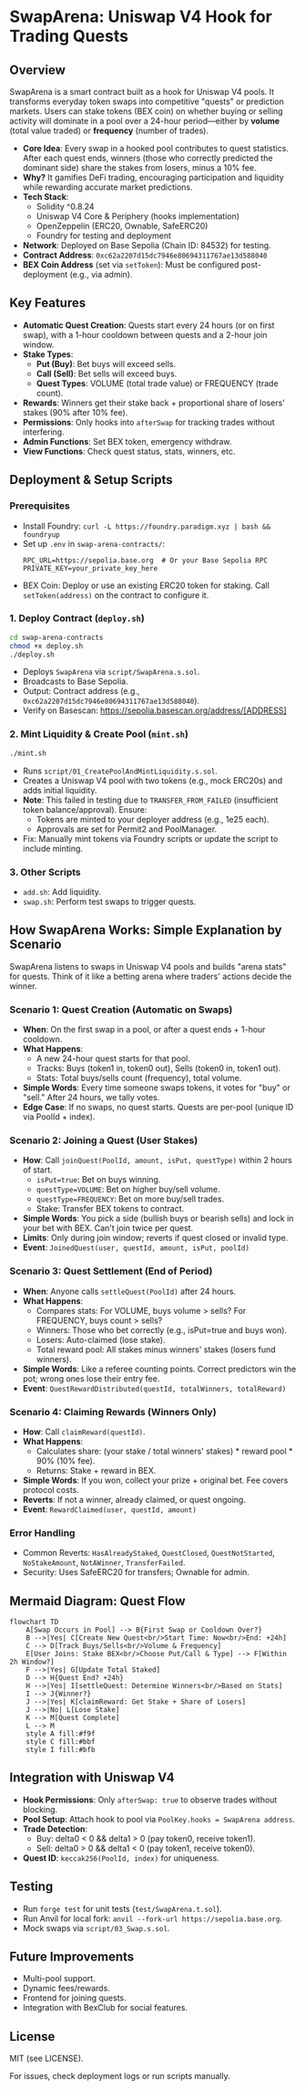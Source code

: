 # SwapArena: Uniswap V4 Hook for Trading Quests

## Overview

SwapArena is a smart contract built as a hook for Uniswap V4 pools. It transforms everyday token swaps into competitive "quests" or prediction markets. Users can stake tokens (BEX coin) on whether buying or selling activity will dominate in a pool over a 24-hour period—either by **volume** (total value traded) or **frequency** (number of trades).

- **Core Idea**: Every swap in a hooked pool contributes to quest statistics. After each quest ends, winners (those who correctly predicted the dominant side) share the stakes from losers, minus a 10% fee.
- **Why?** It gamifies DeFi trading, encouraging participation and liquidity while rewarding accurate market predictions.
- **Tech Stack**: 
  - Solidity ^0.8.24
  - Uniswap V4 Core & Periphery (hooks implementation)
  - OpenZeppelin (ERC20, Ownable, SafeERC20)
  - Foundry for testing and deployment
- **Network**: Deployed on Base Sepolia (Chain ID: 84532) for testing.
- **Contract Address**: `0xc62a2207d15dc7946e80694311767ae13d588040`
- **BEX Coin Address** (set via `setToken`): Must be configured post-deployment (e.g., via admin).

## Key Features

- **Automatic Quest Creation**: Quests start every 24 hours (or on first swap), with a 1-hour cooldown between quests and a 2-hour join window.
- **Stake Types**:
  - **Put (Buy)**: Bet buys will exceed sells.
  - **Call (Sell)**: Bet sells will exceed buys.
  - **Quest Types**: VOLUME (total trade value) or FREQUENCY (trade count).
- **Rewards**: Winners get their stake back + proportional share of losers' stakes (90% after 10% fee).
- **Permissions**: Only hooks into `afterSwap` for tracking trades without interfering.
- **Admin Functions**: Set BEX token, emergency withdraw.
- **View Functions**: Check quest status, stats, winners, etc.

## Deployment & Setup Scripts

### Prerequisites
- Install Foundry: `curl -L https://foundry.paradigm.xyz | bash && foundryup`
- Set up `.env` in `swap-arena-contracts/`:
  ```
  RPC_URL=https://sepolia.base.org  # Or your Base Sepolia RPC
  PRIVATE_KEY=your_private_key_here
  ```
- BEX Coin: Deploy or use an existing ERC20 token for staking. Call `setToken(address)` on the contract to configure it.

### 1. Deploy Contract (`deploy.sh`)
```bash
cd swap-arena-contracts
chmod +x deploy.sh
./deploy.sh
```
- Deploys `SwapArena` via `script/SwapArena.s.sol`.
- Broadcasts to Base Sepolia.
- Output: Contract address (e.g., `0xc62a2207d15dc7946e80694311767ae13d588040`).
- Verify on Basescan: https://sepolia.basescan.org/address/[ADDRESS]

### 2. Mint Liquidity & Create Pool (`mint.sh`)
```bash
./mint.sh
```
- Runs `script/01_CreatePoolAndMintLiquidity.s.sol`.
- Creates a Uniswap V4 pool with two tokens (e.g., mock ERC20s) and adds initial liquidity.
- **Note**: This failed in testing due to `TRANSFER_FROM_FAILED` (insufficient token balance/approval). Ensure:
  - Tokens are minted to your deployer address (e.g., 1e25 each).
  - Approvals are set for Permit2 and PoolManager.
- Fix: Manually mint tokens via Foundry scripts or update the script to include minting.

### 3. Other Scripts
- `add.sh`: Add liquidity.
- `swap.sh`: Perform test swaps to trigger quests.

## How SwapArena Works: Simple Explanation by Scenario

SwapArena listens to swaps in Uniswap V4 pools and builds "arena stats" for quests. Think of it like a betting arena where traders' actions decide the winner.

### Scenario 1: Quest Creation (Automatic on Swaps)
- **When**: On the first swap in a pool, or after a quest ends + 1-hour cooldown.
- **What Happens**:
  - A new 24-hour quest starts for that pool.
  - Tracks: Buys (token1 in, token0 out), Sells (token0 in, token1 out).
  - Stats: Total buys/sells count (frequency), total volume.
- **Simple Words**: Every time someone swaps tokens, it votes for "buy" or "sell." After 24 hours, we tally votes.
- **Edge Case**: If no swaps, no quest starts. Quests are per-pool (unique ID via PoolId + index).

### Scenario 2: Joining a Quest (User Stakes)
- **How**: Call `joinQuest(PoolId, amount, isPut, questType)` within 2 hours of start.
  - `isPut=true`: Bet on buys winning.
  - `questType=VOLUME`: Bet on higher buy/sell volume.
  - `questType=FREQUENCY`: Bet on more buy/sell trades.
  - Stake: Transfer BEX tokens to contract.
- **Simple Words**: You pick a side (bullish buys or bearish sells) and lock in your bet with BEX. Can't join twice per quest.
- **Limits**: Only during join window; reverts if quest closed or invalid type.
- **Event**: `JoinedQuest(user, questId, amount, isPut, poolId)`

### Scenario 3: Quest Settlement (End of Period)
- **When**: Anyone calls `settleQuest(PoolId)` after 24 hours.
- **What Happens**:
  - Compares stats: For VOLUME, buys volume > sells? For FREQUENCY, buys count > sells?
  - Winners: Those who bet correctly (e.g., isPut=true and buys won).
  - Losers: Auto-claimed (lose stake).
  - Total reward pool: All stakes minus winners' stakes (losers fund winners).
- **Simple Words**: Like a referee counting points. Correct predictors win the pot; wrong ones lose their entry fee.
- **Event**: `QuestRewardDistributed(questId, totalWinners, totalReward)`

### Scenario 4: Claiming Rewards (Winners Only)
- **How**: Call `claimReward(questId)`.
- **What Happens**:
  - Calculates share: (your stake / total winners' stakes) * reward pool * 90% (10% fee).
  - Returns: Stake + reward in BEX.
- **Simple Words**: If you won, collect your prize + original bet. Fee covers protocol costs.
- **Reverts**: If not a winner, already claimed, or quest ongoing.
- **Event**: `RewardClaimed(user, questId, amount)`

### Error Handling
- Common Reverts: `HasAlreadyStaked`, `QuestClosed`, `QuestNotStarted`, `NoStakeAmount`, `NotAWinner`, `TransferFailed`.
- Security: Uses SafeERC20 for transfers; Ownable for admin.

## Mermaid Diagram: Quest Flow

```mermaid
flowchart TD
    A[Swap Occurs in Pool] --> B{First Swap or Cooldown Over?}
    B -->|Yes| C[Create New Quest<br/>Start Time: Now<br/>End: +24h]
    C --> D[Track Buys/Sells<br/>Volume & Frequency]
    E[User Joins: Stake BEX<br/>Choose Put/Call & Type] --> F[Within 2h Window?]
    F -->|Yes| G[Update Total Staked]
    D --> H{Quest End? +24h}
    H -->|Yes| I[settleQuest: Determine Winners<br/>Based on Stats]
    I --> J{Winner?}
    J -->|Yes| K[claimReward: Get Stake + Share of Losers]
    J -->|No| L[Lose Stake]
    K --> M[Quest Complete]
    L --> M
    style A fill:#f9f
    style C fill:#bbf
    style I fill:#bfb
```

## Integration with Uniswap V4
- **Hook Permissions**: Only `afterSwap: true` to observe trades without blocking.
- **Pool Setup**: Attach hook to pool via `PoolKey.hooks = SwapArena address`.
- **Trade Detection**:
  - Buy: delta0 < 0 && delta1 > 0 (pay token0, receive token1).
  - Sell: delta0 > 0 && delta1 < 0 (pay token1, receive token0).
- **Quest ID**: `keccak256(PoolId, index)` for uniqueness.

## Testing
- Run `forge test` for unit tests (`test/SwapArena.t.sol`).
- Run Anvil for local fork: `anvil --fork-url https://sepolia.base.org`.
- Mock swaps via `script/03_Swap.s.sol`.

## Future Improvements
- Multi-pool support.
- Dynamic fees/rewards.
- Frontend for joining quests.
- Integration with BexClub for social features.

## License
MIT (see LICENSE).

For issues, check deployment logs or run scripts manually.